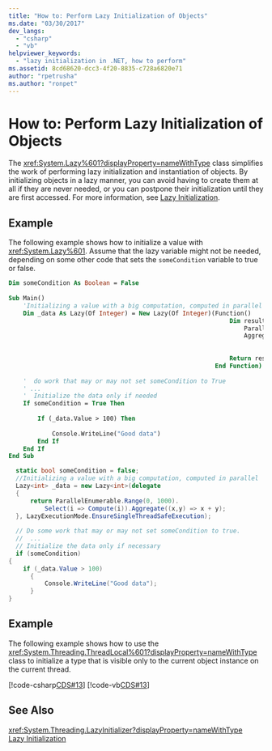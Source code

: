 ```yaml
---
title: "How to: Perform Lazy Initialization of Objects"
ms.date: "03/30/2017"
dev_langs: 
  - "csharp"
  - "vb"
helpviewer_keywords: 
  - "lazy initialization in .NET, how to perform"
ms.assetid: 8cd68620-dcc3-4f20-8835-c728a6820e71
author: "rpetrusha"
ms.author: "ronpet"
---
```

# How to: Perform Lazy Initialization of Objects
The <xref:System.Lazy%601?displayProperty=nameWithType> class simplifies the work of performing lazy initialization and instantiation of objects. By initializing objects in a lazy manner, you can avoid having to create them at all if they are never needed, or you can postpone their initialization until they are first accessed. For more information, see [Lazy Initialization](../../../docs/framework/performance/lazy-initialization.md).  
  
## Example  
 The following example shows how to initialize a value with <xref:System.Lazy%601>. Assume that the lazy variable might not be needed, depending on some other code that sets the `someCondition` variable to true or false.  
  
```vb  
Dim someCondition As Boolean = False  
  
Sub Main()  
    'Initializing a value with a big computation, computed in parallel  
    Dim _data As Lazy(Of Integer) = New Lazy(Of Integer)(Function()  
                                                             Dim result =  
                                                                 ParallelEnumerable.Range(0, 1000).  
                                                                 Aggregate(Function(x, y)  
                                                                               Return x + y  
                                                                           End Function)  
                                                             Return result  
                                                         End Function)  
  
    '  do work that may or may not set someCondition to True  
    ' ...  
    '  Initialize the data only if needed  
    If someCondition = True Then  
  
        If (_data.Value > 100) Then  
  
            Console.WriteLine("Good data")  
        End If  
    End If  
End Sub  
```  
  
```csharp  
  static bool someCondition = false;    
  //Initializing a value with a big computation, computed in parallel  
  Lazy<int> _data = new Lazy<int>(delegate  
  {  
      return ParallelEnumerable.Range(0, 1000).  
          Select(i => Compute(i)).Aggregate((x,y) => x + y);  
  }, LazyExecutionMode.EnsureSingleThreadSafeExecution);  
  
  // Do some work that may or may not set someCondition to true.  
  //  ...  
  // Initialize the data only if necessary  
  if (someCondition)  
{  
    if (_data.Value > 100)  
      {  
          Console.WriteLine("Good data");  
      }  
}  
```  
  
## Example  
 The following example shows how to use the <xref:System.Threading.ThreadLocal%601?displayProperty=nameWithType> class to initialize a type that is visible only to the current object instance on the current thread.  
  
 [!code-csharp[CDS#13](../../../samples/snippets/csharp/VS_Snippets_Misc/cds/cs/cds2.cs#13)]
 [!code-vb[CDS#13](../../../samples/snippets/visualbasic/VS_Snippets_Misc/cds/vb/lazyhowto.vb#13)]  
  
## See Also  
 <xref:System.Threading.LazyInitializer?displayProperty=nameWithType>  
 [Lazy Initialization](../../../docs/framework/performance/lazy-initialization.md)
